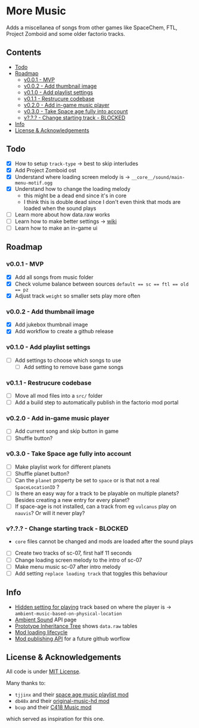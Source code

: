 # More Music
Adds a miscellanea of songs from other games like SpaceChem, FTL, Project Zomboid and some older factorio tracks.

## Contents
<!-- MarkdownTOC -->

- [Todo](#todo)
- [Roadmap](#roadmap)
    - [v0.0.1 - MVP](#v001---mvp)
    - [v0.0.2 - Add thumbnail image](#v002---add-thumbnail-image)
    - [v0.1.0 - Add playlist settings](#v010---add-playlist-settings)
    - [v0.1.1 - Restrucure codebase](#v011---restrucure-codebase)
    - [v0.2.0 - Add in-game music player](#v020---add-in-game-music-player)
    - [v0.3.0 - Take Space age fully into account](#v030---take-space-age-fully-into-account)
    - [v?.?.? - Change starting track - BLOCKED](#v---change-starting-track---blocked)
- [Info](#info)
- [License & Acknowledgements](#license--acknowledgements)

<!-- /MarkdownTOC -->

## Todo
- [x] How to setup `track-type` -> best to skip interludes
- [x] Add Project Zomboid ost
- [x] Understand where loading screen melody is -> `__core__/sound/main-menu-motif.ogg`
- [x] Understand how to change the loading melody 
    - this might be a dead end since it's in core 
    - I think this is double dead since I don't even think that mods are loaded when the sound plays
- [ ] Learn more about how data.raw works
- [ ] Learn how to make better settings -> [wiki](https://wiki.factorio.com/Tutorial:Mod_settings)
- [ ] Learn how to make an in-game ui

## Roadmap

### v0.0.1 - MVP
- [x] Add all songs from music folder
- [x] Check volume balance between sources `default == sc == ftl == old == pz`
- [x] Adjust track `weight` so smaller sets play more often
### v0.0.2 - Add thumbnail image
- [x] Add jukebox thumbnail image
- [x] Add workflow to create a github release
### v0.1.0 - Add playlist settings
- [ ] Add settings to choose which songs to use
    - [ ] Add setting to remove base game songs
### v0.1.1 - Restrucure codebase
- [ ] Move all mod files into a `src/` folder
- [ ] Add a build step to automatically publish in the factorio mod portal
### v0.2.0 - Add in-game music player
- [ ] Add current song and skip button in game
- [ ] Shuffle button?
### v0.3.0 - Take Space age fully into account
- [ ] Make playlist work for different planets
- [ ] Shuffle planet button?
- [ ] Can the `planet` property be set to `space` or is that not a real
`SpaceLocationID` ?
- [ ] Is there an easy way for a track to be playable on multiple planets? Besides creating a new entry for every planet?
- [ ] If space-age is not installed, can a track from eg `vulcanus` play on `nauvis`? Or will it never play?

### v?.?.? - Change starting track - BLOCKED
- `core` files cannot be changed and mods are loaded after the sound plays
- [ ] Create two tracks of sc-07, first half 11 seconds
- [ ] Change loading screen melody to the intro of sc-07
- [ ] Make menu music sc-07 after intro melody
- [ ] Add setting `replace loading track` that toggles this behaviour

## Info
- [Hidden setting for playing][setting] track based on where the player is -> `ambient-music-based-on-physical-location`
- [Ambient Sound][wiki] API page
- [Prototype Inheritance Tree][tree] shows `data.raw` tables
- [Mod loading lifecycle][cycle]
- [Mod publishing API][publish] for a future github worflow

## License & Acknowledgements
All code is under [MIT License].

Many thanks to:

- `tjjinx` and their [space age music playlist mod][tjjinx]
- `db48x` and their [original-music-hd mod][db48x]
- `bcup` and their [C418 Music mod][bcup]

which served as inspiration for this one.

[setting]: https://forums.factorio.com/viewtopic.php?t=119140
[wiki]: https://lua-api.factorio.com/latest/prototypes/AmbientSound.html#planet
[MIT License]: http://www.opensource.org/licenses/MIT
[tjjinx]: https://mods.factorio.com/mod/music_playlist_extender?from=search
[db48x]: https://github.com/db48x/original-music-hd
[bcup]: https://mods.factorio.com/mod/C418Music
[tree]: https://lua-api.factorio.com/latest/auxiliary/prototype-tree.html
[cycle]: https://lua-api.factorio.com/latest/auxiliary/data-lifecycle.html
[publish]: https://wiki.factorio.com/Mod_publish_API
